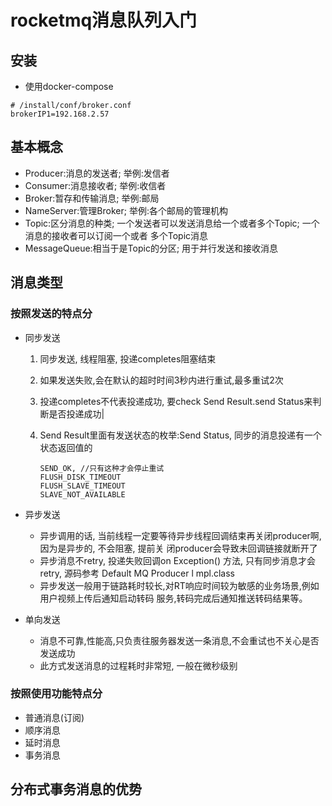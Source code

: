 # rocketmq消息队列入门

## 安装

* 使用docker-compose

````
# /install/conf/broker.conf
brokerIP1=192.168.2.57
````

## 基本概念

* Producer:消息的发送者; 举例:发信者 
* Consumer:消息接收者; 举例:收信者 
* Broker:暂存和传输消息; 举例:邮局 
* NameServer:管理Broker; 举例:各个邮局的管理机构 
* Topic:区分消息的种类; 一个发送者可以发送消息给一个或者多个Topic; 一个消息的接收者可以订阅一个或者 多个Topic消息 
* MessageQueue:相当于是Topic的分区; 用于并行发送和接收消息

## 消息类型

### 按照发送的特点分

* 同步发送 

  1. 同步发送, 线程阻塞, 投递completes阻塞结束 

  2. 如果发送失败,会在默认的超时时间3秒内进行重试,最多重试2次 

  3. 投递completes不代表投递成功, 要check Send Result.send Status来判断是否投递成功| 

  4. Send Result里面有发送状态的枚举:Send Status, 同步的消息投递有一个状态返回值的

     `````
     SEND_OK, //只有这种才会停止重试
     FLUSH_DISK_TIMEOUT
     FLUSH_SLAVE_TIMEOUT
     SLAVE_NOT_AVAILABLE
     `````

* 异步发送 

  * 异步调用的话, 当前线程一定要等待异步线程回调结束再关闭producer啊, 因为是异步的, 不会阻塞, 提前关 闭producer会导致未回调链接就断开了 
  * 异步消息不retry, 投递失败回调on Exception() 方法, 只有同步消息才会retry, 源码参考 Default MQ Producer l mpl.class 
  * 异步发送一般用于链路耗时较长,对RT响应时间较为敏感的业务场景,例如用户视频上传后通知启动转码 服务,转码完成后通知推送转码结果等。

* 单向发送

  * 消息不可靠,性能高,只负责往服务器发送一条消息,不会重试也不关心是否发送成功 
  * 此方式发送消息的过程耗时非常短, 一般在微秒级别

### 按照使用功能特点分

* 普通消息(订阅) 
* 顺序消息 
* 延时消息 
* 事务消息 

##  分布式事务消息的优势



























